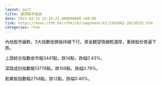 ```yaml
---
layout: post
title: 滬深股市低收
date: 2021-03-31 15:16:23.000000000 +08:00
link: https://news.rthk.hk/rthk/ch/component/k2/1583602-20210331.htm
categories: rthk
---
```


內地股市偏軟，3大指數低開後持續下行。資金觀望情緒較濃厚，重磅股份普遍下跌。

上證綜合指數收市報3441點，跌14點，跌幅0.43%。

深證成份指數報13778點，跌109點，跌幅0.79%。

創業板指數報2758點，跌12點，跌幅0.46%。
